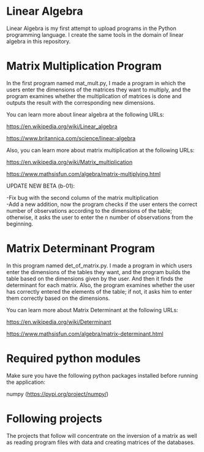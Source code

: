 # Linear Algebra

Linear Algebra is my first attempt to upload programs in the Python programming language. I create the same tools in the domain of linear algebra in this repository.

# Matrix Multiplication Program

In the first program named mat_mult.py, I made a program in which the users enter the dimensions of the matrices they want to multiply, and the program examines whether the multiplication of matrices is done and outputs the result with the corresponding new dimensions.

You can learn more about linear algebra at the following URLs:

https://en.wikipedia.org/wiki/Linear_algebra

https://www.britannica.com/science/linear-algebra

Also, you can learn more about matrix multiplication at the following URLs:

https://en.wikipedia.org/wiki/Matrix_multiplication

https://www.mathsisfun.com/algebra/matrix-multiplying.html

UPDATE NEW BETA (b-01):

-Fix bug with the second column of the matrix multiplication  
-Add a new addition, now the program checks if the user enters the correct number of observations according to the dimensions of the table; otherwise, it asks the user to enter the n number of observations from the beginning.

# Matrix Determinant Program

In this program named det_of_matrix.py. I made a program in which users enter the dimensions of the tables they want, and the program builds the table based on the dimensions given by the user. And then it finds the determinant for each matrix. Also, the program examines whether the user has correctly entered the elements of the table; if not, it asks him to enter them correctly based on the dimensions.


You can learn more about Matrix Determinant at the following URLs:

https://en.wikipedia.org/wiki/Determinant

https://www.mathsisfun.com/algebra/matrix-determinant.html

# Required python modules

Make sure you have the following python packages installed before running the application:

numpy (https://pypi.org/project/numpy/)

# Following projects 

The projects that follow will concentrate on the inversion of a matrix as well as reading program files with data and creating matrices of the databases.
